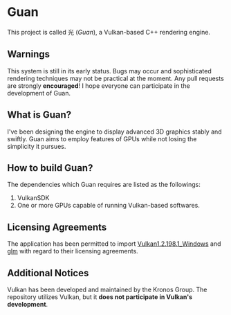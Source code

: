 # Guan

This project is called 光 (_Guan_), a Vulkan-based C++ rendering engine.

## Warnings

This system is still in its early status. Bugs may occur and sophisticated rendering techniques may not be
practical at the moment. Any pull requests are strongly **encouraged**! I hope everyone
can participate in the development of Guan.

## What is Guan?

I've been designing the engine to display advanced 3D graphics stably and swiftly.
Guan aims to employ features of GPUs while not losing the simplicity it pursues.

## How to build Guan?

The dependencies which Guan requires are listed as the followings:

1. VulkanSDK
2. One or more GPUs capable of running Vulkan-based softwares.

## Licensing Agreements

The application has been permitted to import
[Vulkan1.2.198.1_Windows](https://vulkan.lunarg.com/software/license/vulkan-1.2.198.1-windows-license-summary.txt)
and
[glm](https://glm.g-truc.net/copying.txt)
with regard to their licensing agreements.

## Additional Notices

Vulkan has been developed and maintained by the Kronos Group. The repository
utilizes Vulkan, but it **does not participate in Vulkan's development**.
